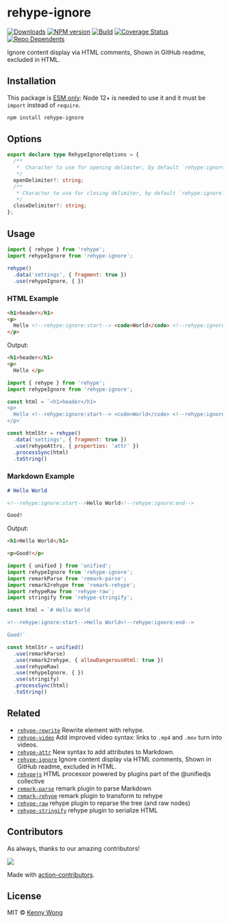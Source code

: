 rehype-ignore
===
<!--rehype:style=display: flex; height: 230px; align-items: center; justify-content: center; font-size: 38px;-->

[![Downloads](https://img.shields.io/npm/dm/rehype-ignore.svg?style=flat)](https://www.npmjs.com/package/rehype-ignore)
[![NPM version](https://img.shields.io/npm/v/rehype-ignore.svg?style=flat)](https://npmjs.org/package/rehype-ignore)
[![Build](https://github.com/jaywcjlove/rehype-ignore/actions/workflows/ci.yml/badge.svg)](https://github.com/jaywcjlove/rehype-ignore/actions/workflows/ci.yml)
[![Coverage Status](https://jaywcjlove.github.io/rehype-ignore/badges.svg)](https://jaywcjlove.github.io/rehype-ignore/lcov-report/)
[![Repo Dependents](https://badgen.net/github/dependents-repo/jaywcjlove/rehype-ignore)](https://github.com/jaywcjlove/rehype-ignore/network/dependents)

Ignore content display via HTML comments, Shown in GitHub readme, excluded in HTML.

## Installation

This package is [ESM only](https://gist.github.com/sindresorhus/a39789f98801d908bbc7ff3ecc99d99c): Node 12+ is needed to use it and it must be `import` instead of `require`.

```bash
npm install rehype-ignore
```

## Options

```ts
export declare type RehypeIgnoreOptions = {
  /**
   *  Character to use for opening delimiter, by default `rehype:ignore:start`
   */
  openDelimiter?: string;
  /**
   * Character to use for closing delimiter, by default `rehype:ignore:end`
   */
  closeDelimiter?: string;
};
```

## Usage

```js
import { rehype } from 'rehype';
import rehypeIgnore from 'rehype-ignore';

rehype()
  .data('settings', { fragment: true })
  .use(rehypeIgnore, { })
```

### HTML Example

```html
<h1>header</h1>
<p>
  Hello <!--rehype:ignore:start--> <code>World</code> <!--rehype:ignore:end-->
</p>
```

Output:

```html
<h1>header</h1>
<p>
  Hello </p>
```

```js
import { rehype } from 'rehype';
import rehypeIgnore from 'rehype-ignore';

const html = `<h1>header</h1>
<p>
  Hello <!--rehype:ignore:start--> <code>World</code> <!--rehype:ignore:end-->
</p>`

const htmlStr = rehype()
  .data('settings', { fragment: true })
  .use(rehypeAttrs, { properties: 'attr' })
  .processSync(html)
  .toString()
```

### Markdown Example

```markdown
# Hello World

<!--rehype:ignore:start-->Hello World<!--rehype:ignore:end-->

Good!
```

Output:

```html
<h1>Hello World</h1>

<p>Good!</p>
```

```js
import { unified } from 'unified';
import rehypeIgnore from 'rehype-ignore';
import remarkParse from 'remark-parse';
import remark2rehype from 'remark-rehype';
import rehypeRaw from 'rehype-raw';
import stringify from 'rehype-stringify';

const html = `# Hello World

<!--rehype:ignore:start-->Hello World<!--rehype:ignore:end-->

Good!`

const htmlStr = unified()
  .use(remarkParse)
  .use(remark2rehype, { allowDangerousHtml: true })
  .use(rehypeRaw)
  .use(rehypeIgnore, { })
  .use(stringify)
  .processSync(html)
  .toString()
```

## Related

- [`rehype-rewrite`](https://github.com/jaywcjlove/rehype-rewrite) Rewrite element with rehype.
- [`rehype-video`](https://github.com/jaywcjlove/rehype-video) Add improved video syntax: links to `.mp4` and `.mov` turn into videos.
- [`rehype-attr`](https://github.com/jaywcjlove/rehype-attr) New syntax to add attributes to Markdown.
- [`rehype-ignore`](https://github.com/jaywcjlove/rehype-ignore) Ignore content display via HTML comments, Shown in GitHub readme, excluded in HTML.
- [`rehypejs`](https://github.com/rehypejs/rehype) HTML processor powered by plugins part of the @unifiedjs collective
- [`remark-parse`](https://www.npmjs.com/package/remark-parse) remark plugin to parse Markdown
- [`remark-rehype`](https://www.npmjs.com/package/remark-rehype) remark plugin to transform to rehype
- [`rehype-raw`](https://www.npmjs.com/package/rehype-raw) rehype plugin to reparse the tree (and raw nodes)
- [`rehype-stringify`](https://www.npmjs.com/package/rehype-stringify) rehype plugin to serialize HTML

## Contributors

As always, thanks to our amazing contributors!

<a href="https://github.com/jaywcjlove/rehype-ignore/graphs/contributors">
  <img src="https://jaywcjlove.github.io/rehype-ignore/CONTRIBUTORS.svg" />
</a>

Made with [action-contributors](https://github.com/jaywcjlove/github-action-contributors).

## License

MIT © [Kenny Wong](https://github.com/jaywcjlove)
